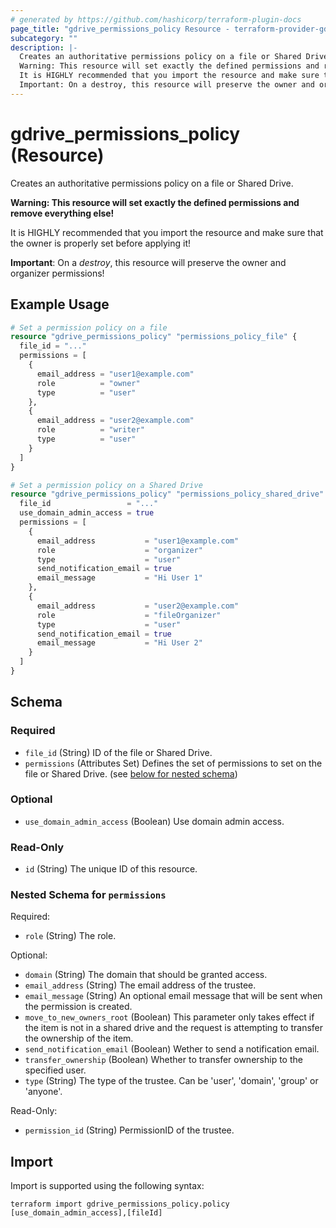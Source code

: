 ```yaml
---
# generated by https://github.com/hashicorp/terraform-plugin-docs
page_title: "gdrive_permissions_policy Resource - terraform-provider-gdrive"
subcategory: ""
description: |-
  Creates an authoritative permissions policy on a file or Shared Drive.
  Warning: This resource will set exactly the defined permissions and remove everything else!
  It is HIGHLY recommended that you import the resource and make sure that the owner is properly set before applying it!
  Important: On a destroy, this resource will preserve the owner and organizer permissions!
---
```


# gdrive_permissions_policy (Resource)

Creates an authoritative permissions policy on a file or Shared Drive.

**Warning: This resource will set exactly the defined permissions and remove everything else!**

It is HIGHLY recommended that you import the resource and make sure that the owner is properly set before applying it!

**Important**: On a *destroy*, this resource will preserve the owner and organizer permissions!

## Example Usage

```terraform
# Set a permission policy on a file
resource "gdrive_permissions_policy" "permissions_policy_file" {
  file_id = "..."
  permissions = [
    {
      email_address = "user1@example.com"
      role          = "owner"
      type          = "user"
    },
    {
      email_address = "user2@example.com"
      role          = "writer"
      type          = "user"
    }
  ]
}

# Set a permission policy on a Shared Drive
resource "gdrive_permissions_policy" "permissions_policy_shared_drive" {
  file_id                 = "..."
  use_domain_admin_access = true
  permissions = [
    {
      email_address           = "user1@example.com"
      role                    = "organizer"
      type                    = "user"
      send_notification_email = true
      email_message           = "Hi User 1"
    },
    {
      email_address           = "user2@example.com"
      role                    = "fileOrganizer"
      type                    = "user"
      send_notification_email = true
      email_message           = "Hi User 2"
    }
  ]
}
```

<!-- schema generated by tfplugindocs -->
## Schema

### Required

- `file_id` (String) ID of the file or Shared Drive.
- `permissions` (Attributes Set) Defines the set of permissions to set on the file or Shared Drive. (see [below for nested schema](#nestedatt--permissions))

### Optional

- `use_domain_admin_access` (Boolean) Use domain admin access.

### Read-Only

- `id` (String) The unique ID of this resource.

<a id="nestedatt--permissions"></a>
### Nested Schema for `permissions`

Required:

- `role` (String) The role.

Optional:

- `domain` (String) The domain that should be granted access.
- `email_address` (String) The email address of the trustee.
- `email_message` (String) An optional email message that will be sent when the permission is created.
- `move_to_new_owners_root` (Boolean) This parameter only takes effect if the item is not in a shared drive and the request is attempting to transfer the ownership of the item.
- `send_notification_email` (Boolean) Wether to send a notification email.
- `transfer_ownership` (Boolean) Whether to transfer ownership to the specified user.
- `type` (String) The type of the trustee. Can be 'user', 'domain', 'group' or 'anyone'.

Read-Only:

- `permission_id` (String) PermissionID of the trustee.

## Import

Import is supported using the following syntax:

```shell
terraform import gdrive_permissions_policy.policy [use_domain_admin_access],[fileId]
```
